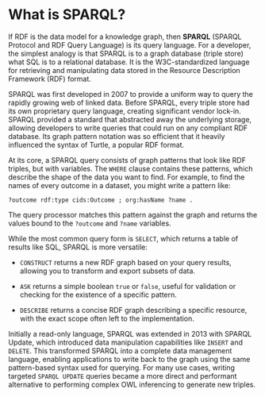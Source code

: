 # What is SPARQL?

If RDF is the data model for a knowledge graph, then __SPARQL__ (SPARQL Protocol and RDF Query Language) is its query language. For a developer, the simplest analogy is that SPARQL is to a graph database (triple store) what SQL is to a relational database. It is the W3C-standardized language for retrieving and manipulating data stored in the Resource Description Framework (RDF) format.

SPARQL was first developed in 2007 to provide a uniform way to query the rapidly growing web of linked data. Before SPARQL, every triple store had its own proprietary query language, creating significant vendor lock-in. SPARQL provided a standard that abstracted away the underlying storage, allowing developers to write queries that could run on any compliant RDF database. Its graph pattern notation was so efficient that it heavily influenced the syntax of Turtle, a popular RDF format.

At its core, a SPARQL query consists of graph patterns that look like RDF triples, but with variables. The `WHERE` clause contains these patterns, which describe the shape of the data you want to find. For example, to find the names of every outcome in a dataset, you might write a pattern like: 

`?outcome rdf:type cids:Outcome ; org:hasName ?name .` 

The query processor matches this pattern against the graph and returns the values bound to the `?outcome` and `?name` variables.

While the most common query form is `SELECT`, which returns a table of results like SQL, SPARQL is more versatile:

* `CONSTRUCT` returns a new RDF graph based on your query results, allowing you to transform and export subsets of data.

* `ASK` returns a simple boolean `true` or `false`, useful for validation or checking for the existence of a specific pattern.

* `DESCRIBE` returns a concise RDF graph describing a specific resource, with the exact scope often left to the implementation.

Initially a read-only language, SPARQL was extended in 2013 with SPARQL Update, which introduced data manipulation capabilities like `INSERT` and `DELETE`. This transformed SPARQL into a complete data management language, enabling applications to write back to the graph using the same pattern-based syntax used for querying. For many use cases, writing targeted `SPARQL UPDATE` queries became a more direct and performant alternative to performing complex OWL inferencing to generate new triples.